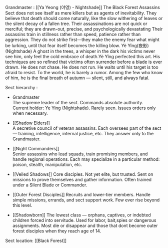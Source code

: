 Grandmaster : [[Ya Yeong (야영) - Nightshade]]
The Black Forest Assassins Sect does not see itself as mere killers but as agents of inevitability. They believe that death should come naturally, like the slow withering of leaves or the silent decay of a fallen tree. Their assassinations are not quick or merciful; they are drawn-out, precise, and psychologically devastating Their assassins train in stillness rather than speed, patience rather than aggression. They do not strike first—they make the enemy fear what might  be lurking, until that fear itself becomes the killing blow. Yè Yǐng(夜影)(Nightshade)  A ghost in the trees, a whisper in the dark his victims never see him, only feel the cold embrace of death.Yè Yǐng perfected this art. His techniques are so refined that victims often surrender before a blade is ever drawn. He does not chase. He does not run. He waits until his target is too afraid to resist. To the world, he is barely a rumor. Among the few who know of him, he is the final breath of autumn — silent, still, and always fatal.

Sect hierarchy :
- Grandmaster  
    The supreme leader of the sect. Commands absolute authority.  
    Current holder: Ye Ying (Nightshade). Rarely seen. Issues orders only when necessary.
    
- [[Shadow Elders]]  
    A secretive council of veteran assassins. Each oversees part of the sect — training, intelligence, internal justice, etc. They answer only to the Grandmaster.
    
- [[Night Commanders]]   
    Senior assassins who lead squads, train promising members, and handle regional operations. Each may specialize in a particular method: poison, stealth, manipulation, etc.
    
- [[Veiled Shadows]] 
    Core disciples. Not yet elite, but trusted. Sent on missions to prove themselves and gather information. Often trained under a Silent Blade or Commander.
    
- [[Outer Forest Disciples]] 
    Recruits and lower-tier members. Handle simple missions, errands, and sect support work. Few ever rise beyond this level.
    
- [[Shadowborn]] 
    The lowest class — orphans, captives, or indebted children forced into servitude. Used for labor, bait,spies or dangerous assignments. Most die or disappear and those that dont become outer forest disciples when they reach age of 14.


Sect location: [[Black Forest]]